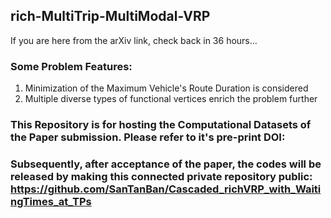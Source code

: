## rich-MultiTrip-MultiModal-VRP

If you are here from the arXiv link, check back in 36 hours...

### Some Problem Features:
1. Minimization of the Maximum Vehicle's Route Duration is considered
2. Multiple diverse types of functional vertices enrich the problem further

### This Repository is for hosting the Computational Datasets of the Paper submission. Please refer to it's pre-print DOI: 

### Subsequently, after acceptance of the paper, the codes will be released by making this connected private repository public: https://github.com/SanTanBan/Cascaded_richVRP_with_WaitingTimes_at_TPs
